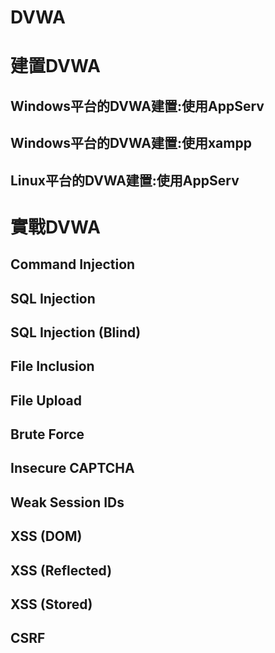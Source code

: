 # DVWA

# 建置DVWA

## Windows平台的DVWA建置:使用AppServ

## Windows平台的DVWA建置:使用xampp

## Linux平台的DVWA建置:使用AppServ 


# 實戰DVWA

## Command Injection

## SQL Injection

## SQL Injection (Blind)

## File Inclusion

## File Upload

## Brute Force

## Insecure CAPTCHA

## Weak Session IDs

## XSS (DOM)

## XSS (Reflected)

## XSS (Stored)

## CSRF
